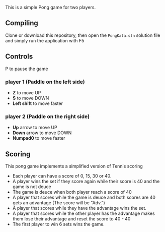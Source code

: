 This is a simple Pong game for two players.

## Compiling

Clone or download this repository, then open the `PongKata.sln` solution file and simply run the application with F5

## Controls
P to pause the game

### player 1 (Paddle on the left side)
* **Z** to move UP
* **S** to move DOWN
* **Left shift** to move faster

### player 2 (Paddle on the right side)
* **Up** arrow to move UP
* **Down** arrow to move DOWN
* **Numpad0** to move faster

## Scoring

This pong game implements a simplified version of Tennis scoring

* Each player can have a score of 0, 15, 30 or 40.
* A player wins the set if they score again while their score is 40 and the game is not deuce
* The game is deuce when both player reach a score of 40
* A player that scores while the game is deuce and both scores are 40 gets an advantage (The score will be "Adv.")
* A player that scores while they have the advantage wins the set.
* A player that scores while the other player has the advantage makes them lose their advantage and reset the score to 40 - 40
* The first player to win 6 sets wins the game.
